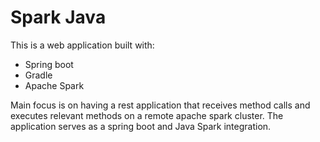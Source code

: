 # Spark  Java

This is a web application built with:
 - Spring boot
 - Gradle
 - Apache Spark
 
 Main focus is on having a rest application that receives method calls and executes relevant methods on a remote apache spark cluster.
 The application serves as a spring boot and Java Spark integration.
